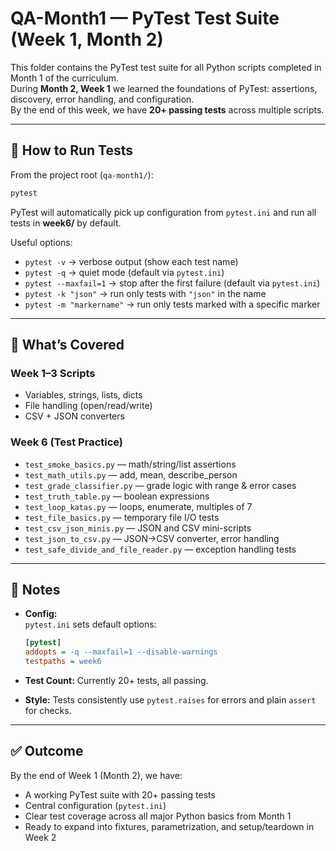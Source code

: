 # QA-Month1 — PyTest Test Suite (Week 1, Month 2)

This folder contains the PyTest test suite for all Python scripts completed in Month 1 of the curriculum.  
During **Month 2, Week 1** we learned the foundations of PyTest: assertions, discovery, error handling, and configuration.  
By the end of this week, we have **20+ passing tests** across multiple scripts.

---

## 🔹 How to Run Tests

From the project root (`qa-month1/`):

```bash
pytest
```

PyTest will automatically pick up configuration from `pytest.ini` and run all tests in **week6/** by default.

Useful options:

- `pytest -v` → verbose output (show each test name)  
- `pytest -q` → quiet mode (default via `pytest.ini`)  
- `pytest --maxfail=1` → stop after the first failure (default via `pytest.ini`)  
- `pytest -k "json"` → run only tests with `"json"` in the name  
- `pytest -m "markername"` → run only tests marked with a specific marker  

---

## 🔹 What’s Covered

### Week 1–3 Scripts
- Variables, strings, lists, dicts  
- File handling (open/read/write)  
- CSV + JSON converters  

### Week 6 (Test Practice)
- `test_smoke_basics.py` — math/string/list assertions  
- `test_math_utils.py` — add, mean, describe_person  
- `test_grade_classifier.py` — grade logic with range & error cases  
- `test_truth_table.py` — boolean expressions  
- `test_loop_katas.py` — loops, enumerate, multiples of 7  
- `test_file_basics.py` — temporary file I/O tests  
- `test_csv_json_minis.py` — JSON and CSV mini-scripts  
- `test_json_to_csv.py` — JSON→CSV converter, error handling  
- `test_safe_divide_and_file_reader.py` — exception handling tests  

---

## 🔹 Notes

- **Config:**  
  `pytest.ini` sets default options:  
  ```ini
  [pytest]
  addopts = -q --maxfail=1 --disable-warnings
  testpaths = week6
  ```

- **Test Count:** Currently 20+ tests, all passing.  
- **Style:** Tests consistently use `pytest.raises` for errors and plain `assert` for checks.  

---

## ✅ Outcome

By the end of Week 1 (Month 2), we have:
- A working PyTest suite with 20+ passing tests  
- Central configuration (`pytest.ini`)  
- Clear test coverage across all major Python basics from Month 1  
- Ready to expand into fixtures, parametrization, and setup/teardown in Week 2

